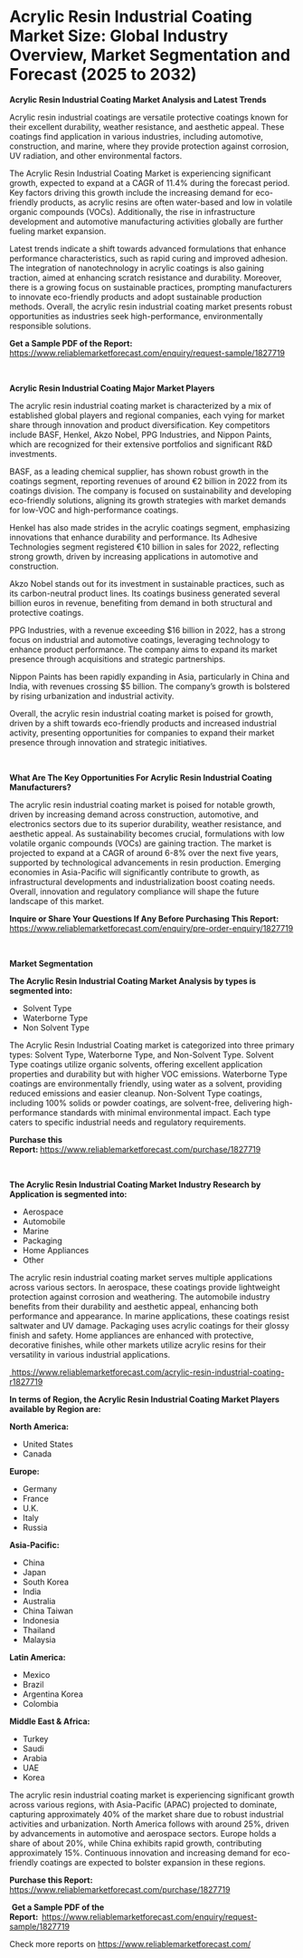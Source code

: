 <p><h1>Acrylic Resin Industrial Coating Market Size: Global Industry Overview, Market Segmentation and Forecast (2025 to 2032)</h1></p><p><strong>Acrylic Resin Industrial Coating Market Analysis and Latest Trends</strong></p>
<p><p>Acrylic resin industrial coatings are versatile protective coatings known for their excellent durability, weather resistance, and aesthetic appeal. These coatings find application in various industries, including automotive, construction, and marine, where they provide protection against corrosion, UV radiation, and other environmental factors. </p><p>The Acrylic Resin Industrial Coating Market is experiencing significant growth, expected to expand at a CAGR of 11.4% during the forecast period. Key factors driving this growth include the increasing demand for eco-friendly products, as acrylic resins are often water-based and low in volatile organic compounds (VOCs). Additionally, the rise in infrastructure development and automotive manufacturing activities globally are further fueling market expansion.</p><p>Latest trends indicate a shift towards advanced formulations that enhance performance characteristics, such as rapid curing and improved adhesion. The integration of nanotechnology in acrylic coatings is also gaining traction, aimed at enhancing scratch resistance and durability. Moreover, there is a growing focus on sustainable practices, prompting manufacturers to innovate eco-friendly products and adopt sustainable production methods. Overall, the acrylic resin industrial coating market presents robust opportunities as industries seek high-performance, environmentally responsible solutions.</p></p>
<p><strong>Get a Sample PDF of the Report:&nbsp;</strong> <a href="https://www.reliablemarketforecast.com/enquiry/request-sample/1827719?utm_campaign=2260&utm_medium=2&utm_source=Github&utm_content=ia&utm_term=03022025&utm_id=acrylic-resin-industrial-coating">https://www.reliablemarketforecast.com/enquiry/request-sample/1827719</a></p>
<p>&nbsp;</p>
<p><strong>Acrylic Resin Industrial Coating Major Market Players</strong></p>
<p><p>The acrylic resin industrial coating market is characterized by a mix of established global players and regional companies, each vying for market share through innovation and product diversification. Key competitors include BASF, Henkel, Akzo Nobel, PPG Industries, and Nippon Paints, which are recognized for their extensive portfolios and significant R&D investments.</p><p>BASF, as a leading chemical supplier, has shown robust growth in the coatings segment, reporting revenues of around €2 billion in 2022 from its coatings division. The company is focused on sustainability and developing eco-friendly solutions, aligning its growth strategies with market demands for low-VOC and high-performance coatings.</p><p>Henkel has also made strides in the acrylic coatings segment, emphasizing innovations that enhance durability and performance. Its Adhesive Technologies segment registered €10 billion in sales for 2022, reflecting strong growth, driven by increasing applications in automotive and construction.</p><p>Akzo Nobel stands out for its investment in sustainable practices, such as its carbon-neutral product lines. Its coatings business generated several billion euros in revenue, benefiting from demand in both structural and protective coatings.</p><p>PPG Industries, with a revenue exceeding $16 billion in 2022, has a strong focus on industrial and automotive coatings, leveraging technology to enhance product performance. The company aims to expand its market presence through acquisitions and strategic partnerships.</p><p>Nippon Paints has been rapidly expanding in Asia, particularly in China and India, with revenues crossing $5 billion. The company’s growth is bolstered by rising urbanization and industrial activity.</p><p>Overall, the acrylic resin industrial coating market is poised for growth, driven by a shift towards eco-friendly products and increased industrial activity, presenting opportunities for companies to expand their market presence through innovation and strategic initiatives.</p></p>
<p>&nbsp;</p>
<p><strong>What Are The Key Opportunities For Acrylic Resin Industrial Coating Manufacturers?</strong></p>
<p><p>The acrylic resin industrial coating market is poised for notable growth, driven by increasing demand across construction, automotive, and electronics sectors due to its superior durability, weather resistance, and aesthetic appeal. As sustainability becomes crucial, formulations with low volatile organic compounds (VOCs) are gaining traction. The market is projected to expand at a CAGR of around 6-8% over the next five years, supported by technological advancements in resin production. Emerging economies in Asia-Pacific will significantly contribute to growth, as infrastructural developments and industrialization boost coating needs. Overall, innovation and regulatory compliance will shape the future landscape of this market.</p></p>
<p><strong>Inquire or Share Your Questions If Any Before Purchasing This Report:</strong> <a href="https://www.reliablemarketforecast.com/enquiry/pre-order-enquiry/1827719?utm_campaign=2260&utm_medium=2&utm_source=Github&utm_content=ia&utm_term=03022025&utm_id=acrylic-resin-industrial-coating">https://www.reliablemarketforecast.com/enquiry/pre-order-enquiry/1827719</a></p>
<p>&nbsp;</p>
<p><strong>Market Segmentation</strong></p>
<p><strong>The Acrylic Resin Industrial Coating Market Analysis by types is segmented into:</strong></p>
<p><ul><li>Solvent Type</li><li>Waterborne Type</li><li>Non Solvent Type</li></ul></p>
<p><p>The Acrylic Resin Industrial Coating market is categorized into three primary types: Solvent Type, Waterborne Type, and Non-Solvent Type. Solvent Type coatings utilize organic solvents, offering excellent application properties and durability but with higher VOC emissions. Waterborne Type coatings are environmentally friendly, using water as a solvent, providing reduced emissions and easier cleanup. Non-Solvent Type coatings, including 100% solids or powder coatings, are solvent-free, delivering high-performance standards with minimal environmental impact. Each type caters to specific industrial needs and regulatory requirements.</p></p>
<p><strong>Purchase this Report:&nbsp;</strong><a href="https://www.reliablemarketforecast.com/purchase/1827719?utm_campaign=2260&utm_medium=2&utm_source=Github&utm_content=ia&utm_term=03022025&utm_id=acrylic-resin-industrial-coating">https://www.reliablemarketforecast.com/purchase/1827719</a></p>
<p>&nbsp;</p>
<p><strong>The Acrylic Resin Industrial Coating Market Industry Research by Application is segmented into:</strong></p>
<p><ul><li>Aerospace</li><li>Automobile</li><li>Marine</li><li>Packaging</li><li>Home Appliances</li><li>Other</li></ul></p>
<p><p>The acrylic resin industrial coating market serves multiple applications across various sectors. In aerospace, these coatings provide lightweight protection against corrosion and weathering. The automobile industry benefits from their durability and aesthetic appeal, enhancing both performance and appearance. In marine applications, these coatings resist saltwater and UV damage. Packaging uses acrylic coatings for their glossy finish and safety. Home appliances are enhanced with protective, decorative finishes, while other markets utilize acrylic resins for their versatility in various industrial applications.</p></p>
<p><a href="https://www.reliablemarketforecast.com/acrylic-resin-industrial-coating-r1827719?utm_campaign=2260&utm_medium=2&utm_source=Github&utm_content=ia&utm_term=03022025&utm_id=acrylic-resin-industrial-coating">&nbsp;https://www.reliablemarketforecast.com/acrylic-resin-industrial-coating-r1827719</a></p>
<p><strong>In terms of Region, the Acrylic Resin Industrial Coating Market Players available by Region are:</strong></p>
<p>
    <p> <strong> North America: </strong>
        <ul>
            <li>United States</li>
            <li>Canada</li>
        </ul>
        </p> 
    <p> <strong> Europe: </strong>
        <ul>
            <li>Germany</li>
            <li>France</li>
            <li>U.K.</li>
            <li>Italy</li>
            <li>Russia</li>
        </ul>
        </p> 
    <p> <strong> Asia-Pacific: </strong>
        <ul>
            <li>China</li>
            <li>Japan</li>
            <li>South Korea</li>
            <li>India</li>
            <li>Australia</li>
            <li>China Taiwan</li>
            <li>Indonesia</li>
            <li>Thailand</li>
            <li>Malaysia</li>
        </ul>
        </p> 
    <p> <strong> Latin America: </strong>
        <ul>
            <li>Mexico</li>
            <li>Brazil</li>
            <li>Argentina Korea</li>
            <li>Colombia</li>
        </ul>
        </p> 
    <p> <strong> Middle East & Africa: </strong>
        <ul>
            <li>Turkey</li>
            <li>Saudi</li>
            <li>Arabia</li>
            <li>UAE</li>
            <li>Korea</li>
        </ul>
    </p>
    </p>
<p><p>The acrylic resin industrial coating market is experiencing significant growth across various regions, with Asia-Pacific (APAC) projected to dominate, capturing approximately 40% of the market share due to robust industrial activities and urbanization. North America follows with around 25%, driven by advancements in automotive and aerospace sectors. Europe holds a share of about 20%, while China exhibits rapid growth, contributing approximately 15%. Continuous innovation and increasing demand for eco-friendly coatings are expected to bolster expansion in these regions.</p></p>
<p><strong>Purchase this Report: </strong><a href="https://www.reliablemarketforecast.com/purchase/1827719?utm_campaign=2260&utm_medium=2&utm_source=Github&utm_content=ia&utm_term=03022025&utm_id=acrylic-resin-industrial-coating">https://www.reliablemarketforecast.com/purchase/1827719</a></p>
<p>&nbsp;<strong>Get a Sample PDF of the Report:&nbsp;&nbsp;</strong><a href="https://www.reliablemarketforecast.com/enquiry/request-sample/1827719?utm_campaign=2260&utm_medium=2&utm_source=Github&utm_content=ia&utm_term=03022025&utm_id=acrylic-resin-industrial-coating">https://www.reliablemarketforecast.com/enquiry/request-sample/1827719</a></p>
<p><strong></strong></p>
<p>Check more reports on <a href="https://www.reliablemarketforecast.com/?utm_campaign=2260&utm_medium=2&utm_source=Github&utm_content=ia&utm_term=03022025&utm_id=acrylic-resin-industrial-coating">https://www.reliablemarketforecast.com/</a></p>